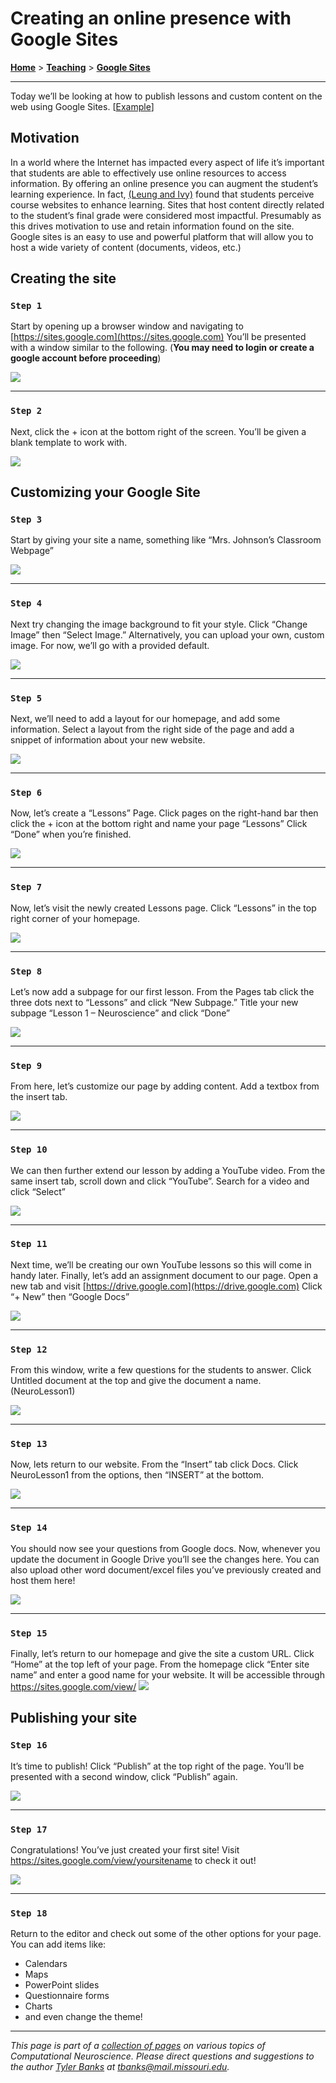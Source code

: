 # Creating an online presence with Google Sites
[**Home**](/) > [**Teaching**](/teaching) > [**Google Sites**](./)

---
Today we’ll be looking at how to publish lessons and custom content on the web using Google Sites. [[Example](https://sites.google.com/view/neuroret/)]

## Motivation
In a world where the Internet has impacted every aspect of life it’s important that students are able to effectively use online resources to access information. By offering an online presence you can augment the student’s learning experience. 
In fact, [(Leung and Ivy)](http://citeseerx.ist.psu.edu/viewdoc/download?doi=10.1.1.581.3422&rep=rep1&type=pdf) found that students perceive course websites to enhance learning. Sites that host content directly related to the student’s final grade were considered most impactful. Presumably as this drives motivation to use and retain information found on the site. 
Google sites is an easy to use and powerful platform that will allow you to host a wide variety of content (documents, videos, etc.)
## Creating the site

### ```Step 1```

Start by opening up a browser window and navigating to [https://sites.google.com](https://sites.google.com) You’ll be presented with a window similar to the following. (**You may need to login or create a google account before proceeding**)

![](images/1.png)

---- 

### ```Step 2```

Next, click the + icon at the bottom right of the screen. You’ll be given a blank template to work with.

![](images/2.png)



## Customizing your Google Site

### ```Step 3```

Start by giving your site a name, something like “Mrs. Johnson’s Classroom Webpage”

![](images/3.png)

 ----

### ```Step 4```

Next try changing the image background to fit your style. Click “Change Image” then “Select Image.” Alternatively, you can upload your own, custom image. For now, we’ll go with a provided default.

![](images/4.png)

 ----

### ```Step 5```

Next, we’ll need to add a layout for our homepage, and add some information. Select a layout from the right side of the page and add a snippet of information about your new website.

![](images/5.png)

 ----

### ```Step 6```

Now, let’s create a “Lessons” Page. Click pages on the right-hand bar then click the + icon at the bottom right and name your page “Lessons” Click “Done” when you’re finished.

![](images/6.png)

 ----

### ```Step 7```

Now, let’s visit the newly created Lessons page. Click “Lessons” in the top right corner of your homepage.

![](images/7.png)

 ----

### ```Step 8```

Let’s now add a subpage for our first lesson. From the Pages tab click the three dots next to “Lessons” and click “New Subpage.” Title your new subpage “Lesson 1 – Neuroscience” and click “Done”

![](images/8.png)

 ----

### ```Step 9```

From here, let’s customize our page by adding content. Add a textbox from the insert tab.

![](images/9.png)

---- 

### ```Step 10```

We can then further extend our lesson by adding a YouTube video. From the same insert tab, scroll down and click “YouTube”. Search for a video and click “Select”

![](images/10.png)

---- 

### ```Step 11```

Next time, we’ll be creating our own YouTube lessons so this will come in handy later.
Finally, let’s add an assignment document to our page. Open a new tab and visit [https://drive.google.com](https://drive.google.com)
Click “+ New” then “Google Docs”

![](images/11.png)

---- 

### ```Step 12```

From this window, write a few questions for the students to answer. Click Untitled document at the top and give the document a name. (NeuroLesson1)

![](images/12.png)

---- 

### ```Step 13```

Now, lets return to our website. From the “Insert” tab click Docs. Click NeuroLesson1 from the options, then “INSERT” at the bottom.

![](images/13.png)

---- 

### ```Step 14```

You should now see your questions from Google docs. Now, whenever you update the document in Google Drive you’ll see the changes here. You can also upload other word document/excel files you’ve previously created and host them here!

![](images/14.png)

---- 

### ```Step 15```

Finally, let’s return to our homepage and give the site a custom URL. Click “Home” at the top left of your page. From the homepage click “Enter site name” and enter a good name for your website.  It will be accessible through https://sites.google.com/view/<yoursitename> 
![](images/15.png)

 
## Publishing your site

### ```Step 16```

It’s time to publish! Click “Publish” at the top right of the page. You’ll be presented with a second window, click “Publish” again.

![](images/16.png)

---- 

### ```Step 17```

Congratulations! You’ve just created your first site! Visit https://sites.google.com/view/yoursitename to check it out!

![](images/17.png)

 ----

### ```Step 18```

Return to the editor and check out some of the other options for your page.
You can add items like:
* Calendars
* Maps
* PowerPoint slides
* Questionnaire forms
* Charts
* and even change the theme!


---
*This page is part of a [collection of pages](/) on various topics of Computational Neuroscience. Please direct questions and suggestions to the author [Tyler Banks](https://tylerbanks.net) at [tbanks@mail.missouri.edu](mailto:tbanks@mail.missouri.edu).*
